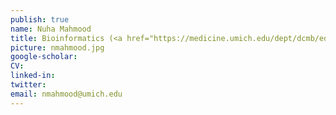 ```yaml
---
publish: true
name: Nuha Mahmood
title: Bioinformatics (<a href="https://medicine.umich.edu/dept/dcmb/education/degrees/accelerated-masters-program" target='_blank'>AMDP Accelerated Master's Program</a>)
picture: nmahmood.jpg
google-scholar: 
CV:
linked-in: 
twitter:
email: nmahmood@umich.edu
---
```

